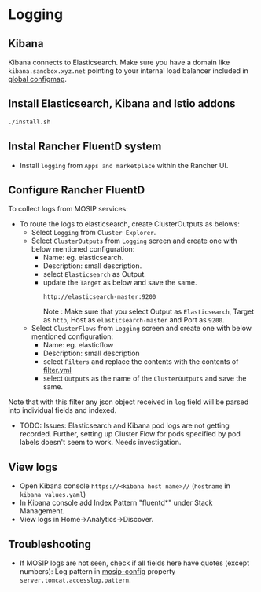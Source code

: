 # Logging

## Kibana
Kibana connects to Elasticsearch. Make sure you have a domain like `kibana.sandbox.xyz.net` pointing to your internal load balancer included in [global configmap](../mosip/global_configmap.yaml.sample).

## Install Elasticsearch, Kibana and Istio addons
```sh 
./install.sh
```

## Instal Rancher FluentD system
* Install `logging` from `Apps and marketplace` within the Rancher UI.

## Configure Rancher FluentD
To collect logs from MOSIP services:
* To route the logs to elasticsearch, create ClusterOutputs as belows:
    * Select `Logging` from `Cluster Explorer`.
    * Select `ClusterOutputs` from `Logging` screen and create one with below mentioned configuration:
        *  Name: eg. elasticsearch.
        *  Description: small description.
        *  select `Elasticsearch` as Output.
        *  update the `Target` as below and save the same.
            ```
            http://elasticsearch-master:9200 
            ```
            Note :  Make sure that you select Output as `Elasticsearch`, Target as `http`,  Host as `elasticsearch-master` and Port as `9200`.
    * Select `ClusterFlows` from `Logging` screen and create one with below mentioned configuration: 
        * Name: eg. elasticflow
        * Description: small description
        * select `Filters` and replace the contents with the contents of [filter.yml](./filter.yaml)
        * select `Outputs` as the name of the `ClusterOutputs` and save the same.

Note that with this filter any json object received in `log` field will be parsed into individual fields and indexed.

* TODO: Issues: Elasticsearch and Kibana pod logs are not getting recorded.  Further, setting up Cluster Flow for pods specified by pod labels doesn't seem to work.  Needs investigation.

## View logs
* Open Kibana console `https://<kibana host name>//` (`hostname` in `kibana_values.yaml`)
* In Kibana console add Index Pattern "fluentd*" under Stack Management.
* View logs in Home->Analytics->Discover.

## Troubleshooting
* If MOSIP logs are not seen, check if all fields here have quotes (except numbers):
Log pattern in [mosip-config](https://github.com/mosip/mosip-config/blob/develop3-v3/application-default.properties) property `server.tomcat.accesslog.pattern`.
